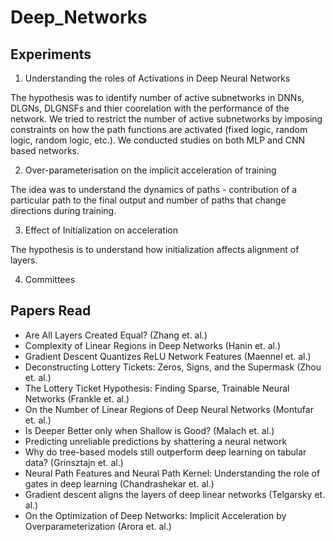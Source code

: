 # Deep_Networks

## Experiments 

1. Understanding the roles of Activations in Deep Neural Networks 

The hypothesis was to identify number of active subnetworks in DNNs, DLGNs, DLGNSFs and thier coorelation with the performance of the network. We tried to restrict the number of active subnetworks by imposing constraints on how the path functions are activated (fixed logic, random logic, random logic, etc.). We conducted studies on both MLP and CNN based networks. 

2. Over-parameterisation on the implicit acceleration of training

The idea was to understand the dynamics of paths - contribution of a particular path to the final output and number of paths that change directions during training. 

3.  Effect of Initialization on acceleration

The hypothesis is to understand how initialization affects alignment of layers.

4. Committees 




## Papers Read
- Are All Layers Created Equal? (Zhang et. al.)
- Complexity of Linear Regions in Deep Networks (Hanin et. al.)
- Gradient Descent Quantizes ReLU Network Features (Maennel et. al.)
- Deconstructing Lottery Tickets: Zeros, Signs, and the Supermask (Zhou et. al.)
- The Lottery Ticket Hypothesis: Finding Sparse, Trainable Neural Networks (Frankle et. al.)
- On the Number of Linear Regions of Deep Neural Networks (Montufar et. al.)
- Is Deeper Better only when Shallow is Good? (Malach et. al.)
- Predicting unreliable predictions by shattering a neural network
- Why do tree-based models still outperform deep learning on tabular data? (Grinsztajn et. al.)
- Neural Path Features and Neural Path Kernel:  Understanding the role of gates in deep learning (Chandrashekar et. al.)
- Gradient descent aligns the layers of deep linear networks (Telgarsky et. al.)
- On the Optimization of Deep Networks: Implicit Acceleration by Overparameterization (Arora et. al.)